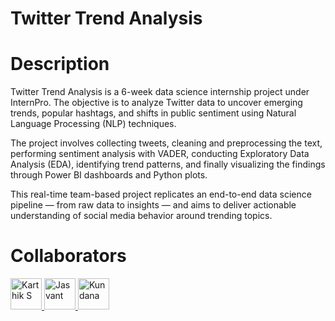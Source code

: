 # Twitter Trend Analysis
# Description
Twitter Trend Analysis is a 6-week data science internship project under InternPro. The objective is to analyze Twitter data to uncover emerging trends, popular hashtags, and shifts in public sentiment using Natural Language Processing (NLP) techniques.<br>


The project involves collecting tweets, cleaning and preprocessing the text, performing sentiment analysis with VADER, conducting Exploratory Data Analysis (EDA), identifying trend patterns, and finally visualizing the findings through Power BI dashboards and Python plots.<br>

This real-time team-based project replicates an end-to-end data science pipeline — from raw data to insights — and aims to deliver actionable understanding of social media behavior around trending topics.<br>


# Collaborators

<p align="left">
  <a href="https://github.com/karthik7SRM">
    <img src="https://github.com/karthik7SRM.png" width="50px;" alt="Karthik S"/>
  </a>
  <a href="https://github.com/Jasvant-panigrahi">
    <img src="https://avatars.githubusercontent.com/u/158751590?v=4" width = "50px;" alt="Jasvant"/>
  </a>
  <a href="https://github.com/kundanareddy2830">
     <img src="https://avatars.githubusercontent.com/u/188742620?v=4" width ="50px;" alt="Kundana"/>
  </a>
</p>
